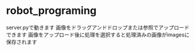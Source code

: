# robot_programing
server.pyで動きます
画像をドラッグアンドドロップまたは参照でアップロードできます
画像をアップロード後に処理を選択すると処理済みの画像がimagesに保存されます
